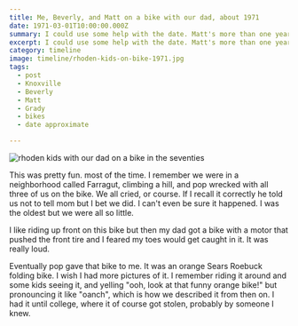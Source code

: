 ```yaml
---
title: Me, Beverly, and Matt on a bike with our dad, about 1971
date: 1971-03-01T10:00:00.000Z
summary: I could use some help with the date. Matt's more than one year old.
excerpt: I could use some help with the date. Matt's more than one year old.
category: timeline
image: timeline/rhoden-kids-on-bike-1971.jpg
tags:
  - post 
  - Knoxville
  - Beverly
  - Matt
  - Grady
  - bikes
  - date approximate

---
```


![rhoden kids with our dad on a bike in the seventies](/static/img/timeline/rhoden-kids-on-bike-1971.jpg "rhoden kids with our dad on a bike in the seventies")

This was pretty fun. most of the time. I remember we were in a neighborhood called Farragut, climbing a hill, and pop wrecked with all three of us on the bike. We all cried, or course. If I recall it correctly he told us not to tell mom but I bet we did. I can't even be sure it happened. I was the oldest but we were all so little.

I like riding up front on this bike but then my dad got a bike with a motor that pushed the front tire and I feared my toes would get caught in it. It was really loud.

Eventually pop gave that bike to me. It was an orange Sears Roebuck folding bike. I wish I had more pictures of it. I remember riding it around and some kids seeing it, and yelling "ooh, look at that funny orange bike!" but pronouncing it like "oanch", which is how we described it from then on. I had it until college, where it of course got stolen, probably by someone I knew.